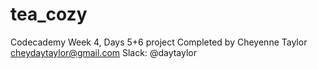 # tea_cozy
Codecademy Week 4, Days 5+6 project
Completed by Cheyenne Taylor
cheydaytaylor@gmail.com
Slack: @daytaylor
